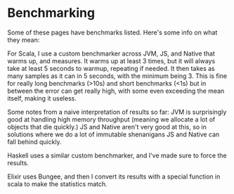 # Benchmarking

Some of these pages have benchmarks listed. Here's some info on what they mean:

For Scala, I use a custom benchmarker across JVM, JS, and Native that warms up, and measures. It warms up at least 3 times,
but it will always take at least 5 seconds to warmup, repeating if needed. It then takes as many samples as it can in 5 seconds,
with the minimum being 3. This is fine for really long benchmarks (>10s) and short benchmarks (<1s) but in between the error
can get really high, with some even exceeding the mean itself, making it useless.

Some notes from a naive interpretation of results so far: JVM is surprisingly good at handling high memory throughput
(meaning we allocate a lot of objects that die quickly.) JS and Native aren't very good at this, so in solutions where
we do a lot of immutable shenanigans JS and Native can fall behind quickly.

Haskell uses a similar custom benchmarker, and I've made sure to force the results.

Elixir uses Bungee, and then I convert its results with a special function in scala to make the statistics match.